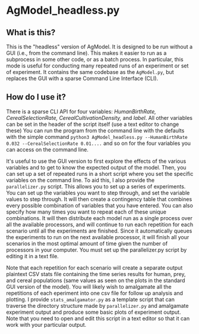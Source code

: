 # AgModel_headless.py

## What is this?

This is the "headless" version of AgModel. It is designed to be run without a GUI (i.e., from the command line). This makes it easier to run as a subprocess in some other code, or as a batch process. In particular, this mode is useful for conducting many repeated runs of an experiment or set of experiment. It contains the same codebase as the `AgModel.py`, but replaces the GUI with a sparse Command Line Interface (CLI).

## How do I use it?

There is a sparse CLI API for four variables: *HumanBirthRate, CerealSelectionRate, CerealCultivationDensity,* and *label*. All other variables can be set in the header of the script itself (use a text editor to change these) You can run the program from the command line with the defaults with the simple command `python3 AgModel_headless.py --HumanBirthRate 0.032 --CerealSelectionRate 0.01....` and so on for the four variables you can access on the command line.

It's useful to use the GUI version to first explore the effects of the various variables and to get to know the expected output of the model. Then, you can set up a set of repeated runs in a short script where you set the specific variables on the command line. To aid this, I also provide the `parallelizer.py` script. This allows you to set up a series of experiments. You can set up the variables you want to step through, and set the variable values to step through. It will then create a contingency table that combines every possible combination of variables that you have entered. You can also specify how many times you want to repeat each of these unique combinations. It will then distribute each model run as a single process over all the available processors, and will continue to run each repetition for each scenario until all the experiments are finished. Since it automatically queues the experiments to run on the next available processor, it will finish all your scenarios in the most optimal amount of time given the number of processors in your computer. You must set up the parallelizer.py script by editing it in a text file.

Note that each repetition for each scenario will create a separate output plaintext CSV stats file containing the time series results for human, prey, and cereal populations (same values as seen on the plots in the standard GUI version of the model). You will likely wish to amalgamate all the repetitions of each eperiment into one csv file for follow up analysis and plotting. I provide `stats_amalgamator.py` as a template script that can traverse the directory structure made by `parallelizer.py` and amalgamate experiment output and produce some basic plots of experiment output. Note that you need to open and edit this script in a text editor so that it can work with your particular output.

